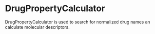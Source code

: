 # DrugPropertyCalculator
DrugPropertyCalculator is used to search for normalized drug names an calculate molecular descriptors.
